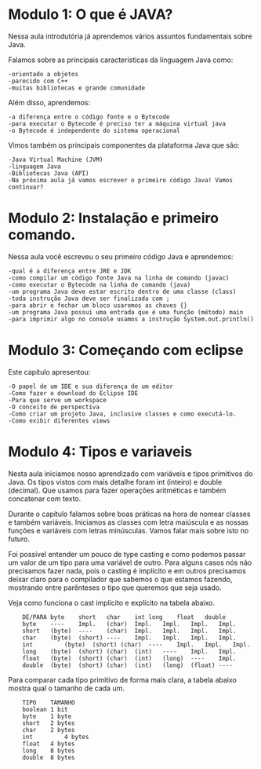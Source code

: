 # Modulo 1: O que é JAVA?

Nessa aula introdutória já aprendemos vários assuntos fundamentais sobre Java.

Falamos sobre as principais características da linguagem Java como:

    -orientado a objetos
    -parecido com C++
    -muitas bibliotecas e grande comunidade

Além disso, aprendemos:

    -a diferença entre o código fonte e o Bytecode
    -para executar o Bytecode é preciso ter a máquina virtual java
    -o Bytecode é independente do sistema operacional
  
Vimos também os principais componentes da plataforma Java que são:

    -Java Virtual Machine (JVM)
    -linguagem Java
    -Bibliotecas Java (API)
    -Na próxima aula já vamos escrever o primeiro código Java! Vamos continuar?

# Modulo 2: Instalação e primeiro comando.

Nessa aula você escreveu o seu primeiro código Java e aprendemos:

    -qual é a diferença entre JRE e JDK
    -como compilar um código fonte Java na linha de comando (javac)
    -como executar o Bytecode na linha de comando (java)
    -um programa Java deve estar escrito dentro de uma classe (class)
    -toda instrução Java deve ser finalizada com ;
    -para abrir e fechar um bloco usaremos as chaves {}
    -um programa Java possui uma entrada que é uma função (método) main
    -para imprimir algo no console usamos a instrução System.out.println()
    
# Modulo 3: Começando com eclipse


Este capítulo apresentou:

    -O papel de um IDE e sua diferença de um editor
    -Como fazer o download do Eclipse IDE
    -Para que serve um workspace
    -O conceito de perspectiva
    -Como criar um projeto Java, inclusive classes e como executá-lo.
    -Como exibir diferentes views

# Modulo 4: Tipos e variaveis

Nesta aula iniciamos nosso aprendizado com variáveis e tipos primitivos do Java. Os tipos vistos com mais detalhe foram int (inteiro) e double (decimal). Que usamos para fazer operações aritméticas e também concatenar com texto.

Durante o capítulo falamos sobre boas práticas na hora de nomear classes e também variáveis. Iniciamos as classes com letra maiúscula e as nossas funções e variáveis com letras minúsculas. Vamos falar mais sobre isto no futuro.

Foi possível entender um pouco de type casting e como podemos passar um valor de um tipo para uma variável de outro. Para alguns casos nós não precisamos fazer nada, pois o casting é implícito e em outros precisamos deixar claro para o compilador que sabemos o que estamos fazendo, mostrando entre parênteses o tipo que queremos que seja usado.

Veja como funciona o cast implícito e explícito na tabela abaixo.

        DE/PARA	byte	short	char	int	long	float	double
        byte	----	Impl.	(char)	Impl.	Impl.	Impl.	Impl.
        short	(byte)	----	(char)	Impl.	Impl.	Impl.	Impl.
        char	(byte)	(short)	----	Impl.	Impl.	Impl.	Impl.
        int	        (byte)	(short)	(char)	----	Impl.	Impl.	Impl.
        long	(byte)	(short)	(char)	(int)	----	Impl.	Impl.
        float	(byte)	(short)	(char)	(int)	(long)	----	Impl.
        double	(byte)	(short)	(char)	(int)	(long)	(float)	----
        
Para comparar cada tipo primitivo de forma mais clara, a tabela abaixo mostra qual o tamanho de cada um.

        TIPO	TAMANHO
        boolean	1 bit
        byte	1 byte
        short	2 bytes
        char	2 bytes
        int	        4 bytes
        float	4 bytes
        long	8 bytes
        double	8 bytes
